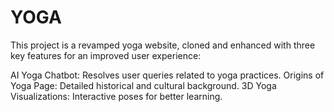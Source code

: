 # YOGA

This project is a revamped yoga website, cloned and enhanced with three key features for an improved user experience:

AI Yoga Chatbot: Resolves user queries related to yoga practices.
Origins of Yoga Page: Detailed historical and cultural background.
3D Yoga Visualizations: Interactive poses for better learning.
